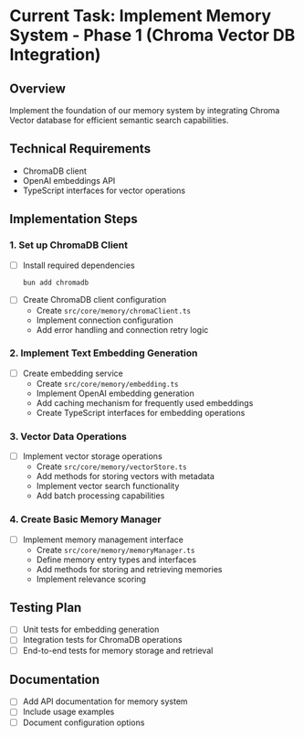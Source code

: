 # Current Task: Implement Memory System - Phase 1 (Chroma Vector DB Integration)

## Overview
Implement the foundation of our memory system by integrating Chroma Vector database for efficient semantic search capabilities.

## Technical Requirements
- ChromaDB client
- OpenAI embeddings API
- TypeScript interfaces for vector operations

## Implementation Steps

### 1. Set up ChromaDB Client
- [ ] Install required dependencies
  ```bash
  bun add chromadb
  ```
- [ ] Create ChromaDB client configuration
  - Create `src/core/memory/chromaClient.ts`
  - Implement connection configuration
  - Add error handling and connection retry logic

### 2. Implement Text Embedding Generation
- [ ] Create embedding service
  - Create `src/core/memory/embedding.ts`
  - Implement OpenAI embedding generation
  - Add caching mechanism for frequently used embeddings
  - Create TypeScript interfaces for embedding operations

### 3. Vector Data Operations
- [ ] Implement vector storage operations
  - Create `src/core/memory/vectorStore.ts`
  - Add methods for storing vectors with metadata
  - Implement vector search functionality
  - Add batch processing capabilities

### 4. Create Basic Memory Manager
- [ ] Implement memory management interface
  - Create `src/core/memory/memoryManager.ts`
  - Define memory entry types and interfaces
  - Add methods for storing and retrieving memories
  - Implement relevance scoring

## Testing Plan
- [ ] Unit tests for embedding generation
- [ ] Integration tests for ChromaDB operations
- [ ] End-to-end tests for memory storage and retrieval

## Documentation
- [ ] Add API documentation for memory system
- [ ] Include usage examples
- [ ] Document configuration options
